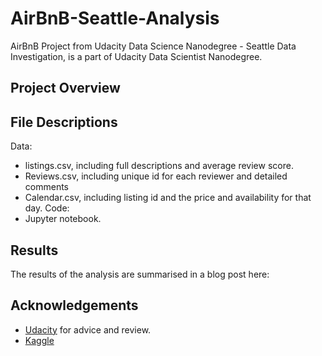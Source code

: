# AirBnB-Seattle-Analysis
AirBnB Project from Udacity Data Science Nanodegree - Seattle Data Investigation, is a part of Udacity Data Scientist Nanodegree.

## Project Overview

## File Descriptions
Data: 
- listings.csv, including full descriptions and average review score. 
- Reviews.csv, including unique id for each reviewer and detailed comments 
- Calendar.csv, including listing id and the price and availability for that day.
Code:
- Jupyter notebook.

## Results
The results of the analysis are summarised in a blog post here:

## Acknowledgements
- [Udacity](https://www.udacity.com/) for advice and review.
- [Kaggle](https://www.kaggle.com/airbnb/seattle)
